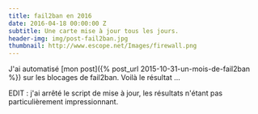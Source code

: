 ```yaml
---
title: fail2ban en 2016
date: 2016-04-18 00:00:00 Z
subtitle: Une carte mise à jour tous les jours.
header-img: img/post-fail2ban.jpg
thumbnail: http://www.escope.net/Images/firewall.png
---
```


J'ai automatisé [mon post]({% post_url 2015-10-31-un-mois-de-fail2ban %}) sur les blocages de fail2ban. Voilà le résultat ...

EDIT : j'ai arrêté le script de mise à jour, les résultats n'étant pas particulièrement impressionnant. 

<div id="map" style="height: 400px"></div>

<script src="/public/js/jquery.min.js"></script>
<script src="/public/js/leaflet-0.7.7.js"></script>
<script src="/public/js/leaflet.markercluster-src.js"></script>
<script src='https://api.mapbox.com/mapbox.js/plugins/leaflet-fullscreen/v1.0.1/Leaflet.fullscreen.min.js'></script>


<script type="text/javascript">
	window.onload = function(){
		$('head').append('<link rel="stylesheet" type="text/css" href="/public/css/leaflet.css">');
		$('head').append('<link rel="stylesheet" type="text/css" href="/public/css/MarkerCluster.css">');
		$('head').append('<link rel="stylesheet" type="text/css" href="/public/css/MarkerCluster.Default.css">');
		$('head').append("<link href='https://api.mapbox.com/mapbox.js/plugins/leaflet-fullscreen/v1.0.1/leaflet.fullscreen.css' rel='stylesheet' />");

	
		var map = L.map('map',{fullscreenControl: true}).setView([0,0], 1);


		L.tileLayer(window.location.protocol+'//wxs.ign.fr/q9zuax52wm45kvk0bro186p8/wmts?service=WMTS&request=GetTile&version=1.0.0&layer={id}&style=normal&tilematrixSet=PM&format=image%2Fjpeg&height=256&width=256&tilematrix={z}&tilerow={y}&tilecol={x}', {
			maxZoom: 8,
			minZoom: 1,
			attribution: '<a href="http://www.ign.fr">IGN</a>',
			id: 'GEOGRAPHICALGRIDSYSTEMS.MAPS.OVERVIEW'
		}).addTo(map);


		function feat2popup(feat){
			var text = "<b>"+feat.properties.ip+"</b><br>"
			text = text + "<i>"+feat.properties.date+" "+feat.properties.time+"</i><br>";
			text = text + "Country: "+feat.properties.country_name+" "+feat.properties.region_name+"<br>";
			text = text + "City: "+feat.properties.city+"<br>";
			return text;
		}

		$.get("https://raw.githubusercontent.com/tcoupin/fail2ban-log/master/data/geojson.json",function(data){
			var markers = L.markerClusterGroup();
			if ((typeof data) == 'string'){
				data = JSON.parse(data);
			}
			markers.addLayer(L.geoJson(data, {
    			style: function (feature) {
        			return {color: feature.properties.color};
    			},
    			onEachFeature: function (feature, layer) {
        			layer.bindPopup(feat2popup(feature));
    			}
			}));
			map.addLayer(markers);
		})
		
	}
</script>



